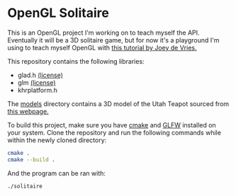 # OpenGL Solitaire

This is an OpenGL project I'm working on to teach myself the API. Eventually
it will be a 3D solitaire game, but for now it's a playground I'm using to teach
myself OpenGL with [this tutorial by Joey de Vries.](https://learnopengl.com/)

This repository contains the following libraries:

- glad.h [(license)](https://github.com/Dav1dde/glad/blob/glad2/LICENSE)
- glm [(license)](https://github.com/g-truc/glm/blob/master/manual.md#section0)
- khrplatform.h

The [models](https://github.com/nsdigirolamo/opengl-solitaire/tree/main/models)
directory contains a 3D model of the Utah Teapot sourced from
[this webpage.](https://users.cs.utah.edu/~dejohnso/models/teapot.html)

To build this project, make sure you have [cmake](https://cmake.org/) and
[GLFW](https://www.glfw.org/) installed on your system. Clone the repository 
and run the following commands while within the newly cloned directory:

```bash
cmake .
cmake --build .
```

And the program can be ran with:

```bash
./solitaire
```

